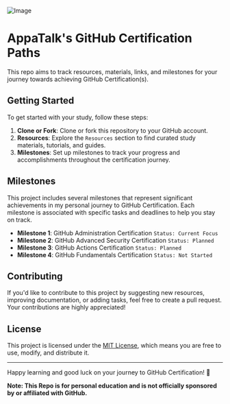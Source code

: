 ![Image](https://user-images.githubusercontent.com/4163156/261802892-a7d82d0f-cf77-45b9-bc59-d685aaeccb4e.png)

# AppaTalk's GitHub Certification Paths

This repo aims to track resources, materials, links, and milestones for your journey towards achieving GitHub Certification(s).
 
## Getting Started

To get started with your study, follow these steps:

1. **Clone or Fork**: Clone or fork this repository to your GitHub account.
2. **Resources**: Explore the `Resources` section to find curated study materials, tutorials, and guides.
3. **Milestones**: Set up milestones to track your progress and accomplishments throughout the certification journey.

## Milestones

This project includes several milestones that represent significant achievements in my personal journey to GitHub Certification. Each milestone is associated with specific tasks and deadlines to help you stay on track.

- **Milestone 1**: GitHub Administration Certification ```Status: Current Focus```
- **Milestone 2**: GitHub Advanced Security Certification ```Status: Planned```
- **Milestone 3**: GitHub Actions Certification ```Status: Planned```
- **Milestone 4**: GitHub Fundamentals Certification ```Status: Not Started```

## Contributing

If you'd like to contribute to this project by suggesting new resources, improving documentation, or adding tasks, feel free to create a pull request. Your contributions are highly appreciated!

## License

This project is licensed under the [MIT License](LICENSE), which means you are free to use, modify, and distribute it.

---

Happy learning and good luck on your journey to GitHub Certification! 🚀

**Note: This Repo is for personal education and is not officially sponsored by or affiliated with GitHub.**
